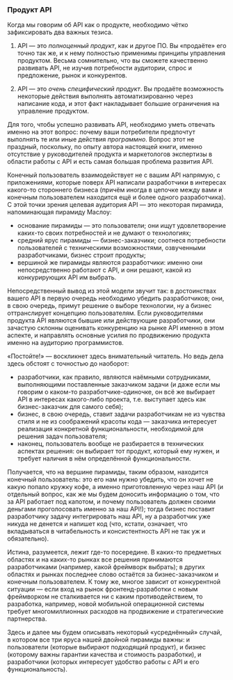 ### Продукт API

Когда мы говорим об API как о продукте, необходимо чётко зафиксировать два важных тезиса.

  1. API — это *полноценный продукт*, как и другое ПО. Вы «продаёте» его точно так же, и к нему полностью применимы принципы управления продуктом. Весьма сомнительно, что вы сможете качественно развивать API, не изучив потребности аудитории, спрос и предложение, рынок и конкурентов.

  2. API — это *очень специфический продукт*. Вы продаёте возможность некоторые действия выполнять автоматизированно через написание кода, и этот факт накладывает большие ограничения на управление продуктом.

Для того, чтобы успешно развивать API, необходимо уметь отвечать именно на этот вопрос: почему ваши потребители предпочтут выполнять те или иные действия *программно*. Вопрос этот не праздный, поскольку, по опыту автора настоящей книги, именно отсутствие у руководителей продукта и маркетологов экспертизы в области работы с API и есть самая большая проблема развития API.

Конечный пользователь взаимодействует не с вашим API напрямую, с приложениями, которые поверх API написали разработчики в интересах какого-то стороннего бизнеса (причём иногда в цепочке между вами и конечным пользователем находится ещё и более одного разработчика). С этой точки зрения целевая аудитория API — это некоторая пирамида, напоминающая пирамиду Маслоу:
  * основание пирамиды — это пользователи; они ищут удовлетворение каких-то своих потребностей и не думают о технологиях;
  * средний ярус пирамиды — бизнес-заказчики; соотнеся потребности пользователей с техническими возможностями, озвученными разработчиками, бизнес строит продукты;
  * вершиной же пирамиды являются разработчики: именно они непосредственно работают с API, и они решают, какой из конкурирующих API им выбрать.
  
Непосредственный вывод из этой модели звучит так: в достоинствах вашего API в первую очередь необходимо убедить разработчиков; они, в свою очередь, примут решение о выборе технологии, ну а бизнес оттранслирует концепцию пользователям. Если руководителями продукта API являются бывшие или действующие разработчики, они зачастую склонны оценивать конкуренцию на рынке API именно в этом аспекте, и направлять основные усилия по продвижению продукта именно на аудиторию программистов.

«Постойте!» — воскликнет здесь внимательный читатель. Но ведь дела здесь обстоят с точностью до наоборот:
  * разработчики, как правило, являются наёмными сотрудниками, выполняющими поставленные заказчиком задачи (и даже если мы говорим о каком-то разработчике-одиночке, он всё же выбирает API в интересах какого-либо проекта, т.е. выступает здесь как бизнес-заказчик для самого себя);
  * бизнес, в свою очередь, ставит задачи разработчикам не из чувства стиля и не из соображений красоты кода — заказчика интересует реализация конкретной функциональности, необходимой для решения задач пользователя;
  * наконец, пользователь вообще не разбирается в технических аспектах решения: он выбирает тот продукт, который ему нужен, и требует наличия в нём определённой функциональности.

Получается, что на вершине пирамиды, таким образом, находится конечный пользователь: это его нам нужно убедить, что он хочет не какую попало кружку кофе, а именно приготовленную через наш API (и отдельный вопрос, как же мы будем доносить информацию о том, что за API работает под капотом, и почему пользователь должен своими деньгами проголосовать именно за наш API!); тогда бизнес поставит разработчику задачу интегрировать наш API, ну а разработчик уже никуда не денется и напишет код (что, кстати, означает, что вкладываться в читабельность и консистентность API не так уж и обязательно).

Истина, разумеется, лежит где-то посередине. В каких-то предметных областях и на каких-то рынках все решения принимаются разработчиками (например, какой фреймворк выбрать); в других областях и рынках последнее слово остаётся за бизнес-заказчиком и конечным пользователем. К тому же, многое зависит от конкурентной ситуации — если вход на рынок фронтенд-разработки с новым фреймворком не сталкивается ни с каким противодействием, то разработка, например, новой мобильной операционной системы требует многомиллионных расходов на продвижение и стратегические партнерства.

Здесь и далее мы будем описывать некоторый «усреднённый» случай, в котором все три яруса нашей двойной пирамиды важны: и пользователи (которые выбирают подходящий продукт), и бизнес (которому важны гарантии качества и стоимость разработки), и разработчики (которых интересует удобство работы с API и его функциональность).